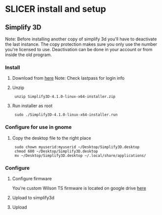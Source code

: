 # SLICER install and setup

## Simplify 3D
Note: Before installing another copy of simplify 3d you'll have to deactivate the last instance.  The copy protection makes sure you only use the number you're licensed to use.  Deactivation can be done in your account or from inside the old program.

### Install
1.  Download from [here](https://www.simplify3d.com)
     Note: Check lastpass for login info
2. Unzip

        unzip Simplify3D-4.1.0-linux-x64-installer.zip 
3. Run installer as root

        sudo ./Simplify3D-4.1.0-linux-x64-installer.run

### Configure for use in gnome

1. Copy the desktop file to the right place

        sudo chown myuserid:myuserid ~/Desktop/Simplify3D.desktop
        chmod 600 ~/Desktop/Simplify3D.desktop
        mv ~/Desktop/Simplify3D.desktop ~/.local/share/applications/

### Configure
1. Configure firmware

     You're custom Wilson TS firmware is located on google drive [here](https://drive.google.com/file/d/1Gyy3sLMP8vbDZR3KGyHkDWy2GN9WNqof/view?usp=sharing)

2. Upload to simplify3d

3. Upload 


<!--stackedit_data:
eyJoaXN0b3J5IjpbMzU0MjIxNzgzLDIwOTE1MzMwOTQsLTE1ND
kwMDE4NjhdfQ==
-->
